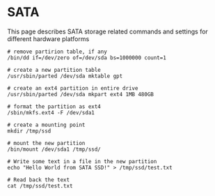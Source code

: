 # SATA

This page describes SATA storage related commands and settings for different hardware platforms


```
# remove partirion table, if any
/bin/dd if=/dev/zero of=/dev/sda bs=1000000 count=1

# create a new partition table
/usr/sbin/parted /dev/sda mktable gpt

# create an ext4 partition in entire drive
/usr/sbin/parted /dev/sda mkpart ext4 1MB 480GB

# format the partition as ext4
/sbin/mkfs.ext4 -F /dev/sda1

# create a mounting point
mkdir /tmp/ssd

# mount the new partition
/bin/mount /dev/sda1 /tmp/ssd/

# Write some text in a file in the new partition
echo "Hello World from SATA SSD!" > /tmp/ssd/test.txt

# Read back the text
cat /tmp/ssd/test.txt
```
